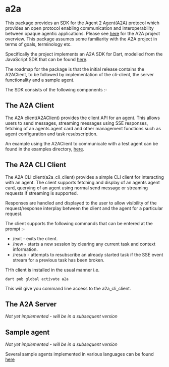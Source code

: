 # a2a

This package provides an SDK for the Agent 2 Agent(A2A) protocol which provides 
an open protocol enabling communication and interoperability between opaque agentic 
applications. Please see [here](https://github.com/a2aproject/A2A) for the A2A project overview.
This package assumes some familiarity with the A2A project in terms of goals, terminology etc.

Specifically the project implements an A2A SDK for Dart, modelled from the JavaScript
SDK that can be found [here](https://github.com/a2aproject/a2a-js).

The roadmap for the package is that the initial release contains the A2AClient, to be followed by 
implementation of the cli-client, the server functionality and a sample agent. 

The SDK consists of the following components :-

## The A2A Client

The A2A client(A2AClient) provides the client API for an agent. This allows users to send messages, streaming messages
using SSE responses, fetching of an agents agent card and other management functions such as
agent configuration and task resubscription.

An example using the A2AClient to communicate with a test agent can be found in the examples directory, 
[here](https://github.com/shamblett/a2a/blob/main/example/a2a_client.dart).

## The A2A CLI Client

The A2A CLI client(a2a_cli_client) provides a simple CLI client for interacting with an agent.
The client supports fetching and display of an agents agent card, querying of an agent using normal send message
or streaming requests if streaming is supported.

Responses are handled and displayed to the user to allow visibility of the request/response
interplay between the client and the agent for a particular request.

The client supports the following commands that can be entered at the prompt :-

* /exit - exits the client.
* /new - starts a new session by clearing any current task and context information.
* /resub - attempts to resubscribe an already started task if the SSE event stream for a previous task has been broken.

THh client is installed in the usual manner i.e. 
```
dart pub global activate a2a
```

This wiil give you command line access to the a2a_cli_client.

## The A2A Server

_Not yet implemented - will be in a subsequent version_

## Sample agent

_Not yet implemented - will be in a subsequent version_

Several sample agents implemented in various languages can be found [here](https://github.com/a2aproject/a2a-samples)